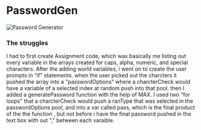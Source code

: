 # PasswordGen

![Password Generator](https://mrcaspento.github.io/PictureGarden/Pictures/password.PNG)

### The struggles

I had to first create Assignment code, which was basically me listing out every variable in the arrays created for caps, alpha, numeric, and special characters. After the adding world variables, i went on to create the user prompts in "if" statements. when the user picked out the charcters it pushed the array into a "passwordOptions" where a charcterCheck would have a variable of a selected index at random push into that pool. then I added a generatePassword function with the help of MAX. I used two "for loops" that a charcterCheck would push a ranType that was selected in the passwordOptions pool, and into a var called pass, which is the final product of the the function , but not before i have the final password pushed in the text box with out "," between each varaible.
